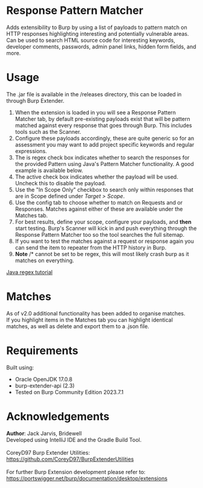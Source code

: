 # Response Pattern Matcher
Adds extensibility to Burp by using a list of payloads to pattern match on HTTP responses highlighting interesting and potentially vulnerable areas. Can be used to search HTML source code for interesting keywords, developer comments, passwords, admin panel links, hidden form fields, and more.

# Usage
The .jar file is available in the /releases directory, this can be loaded in through Burp Extender.
<ol>
<li>When the extension is loaded in you will see a Response Pattern Matcher tab, by default pre-existing payloads exist that will be pattern matched against every response that goes through Burp. This includes tools such as the Scanner.</li>
<li>Configure these payloads accordingly, these are quite generic so for an assessment you may want to add project specific keywords and regular expressions.</li>
<li>The is regex check box indicates whether to search the responses for the provided Pattern using Java's Pattern Matcher functionality. A good example is available below.</li>
<li>The active check box indicates whether the payload will be used. Uncheck this to disable the payload.</li>
<li>Use the "In Scope Only" checkbox to search only within responses that are in Scope defined under <i>Target > Scope</i>.</li>
<li>Use the config tab to choose whether to match on Requests and or Responses. Matches against either of these are available under the Matches tab.</li>
<li>For best results, define your scope, configure your payloads, and <b>then</b> start testing. Burp's Scanner will kick in and push everything through the Response Pattern Matcher too so the tool searches the full sitemap.</li>
<li>If you want to test the matches against a request or response again you can send the item to repeater from the HTTP history in Burp.</li>
<li><b>Note</b> /* cannot be set to be regex, this will most likely crash burp as it matches on everything.</li>
</ol>

[Java regex tutorial](http://vogella.com/tutorials/JavaRegularExpressions/article.html)

# Matches
As of v2.0 additional functionality has been added to organise matches. <br/>
If you highlight items in the Matches tab you can highlight identical matches, as well as delete and export them to a .json file.

# Requirements
Built using: 
- Oracle OpenJDK 17.0.8
- burp-extender-api (2.3)
- Tested on Burp Community Edition 2023.7.1

# Acknowledgements
<b>Author</b>: Jack Jarvis, Bridewell <br/>
Developed using IntelliJ IDE and the Gradle Build Tool.
<br/><br/>
CoreyD97 Burp Extender Utilities:<br/>
https://github.com/CoreyD97/BurpExtenderUtilities
<br/><br/>
For further Burp Extension development please refer to:<br />
https://portswigger.net/burp/documentation/desktop/extensions <br />